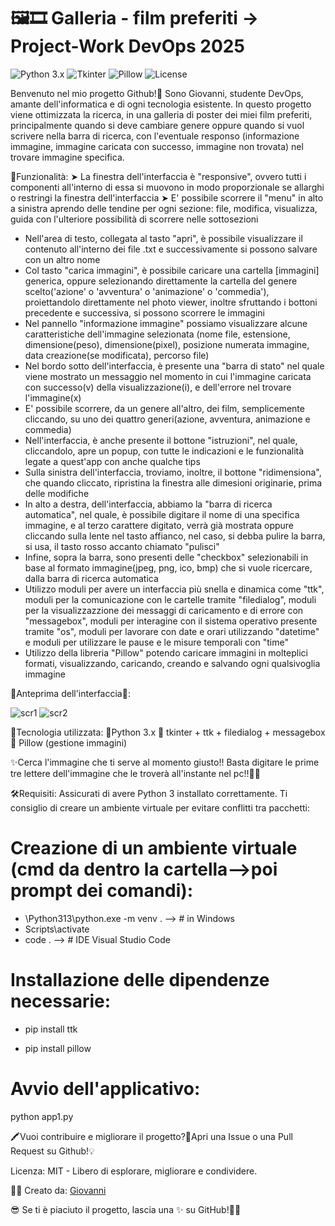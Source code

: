 # 🖼️🎞️ Galleria - film preferiti -> Project-Work DevOps 2025

![Python 3.x](https://badgen.net/badge/Python/3.x/blue?icon=python)
![Tkinter](https://badgen.net/badge/Tkinter/Framework/red?icon=python)
![Pillow](https://badgen.net/badge/Pillow/Library/yellow?icon=python)
![License](https://badgen.net/badge/License/MIT/green?icon=python)

Benvenuto nel mio progetto Github!🧪 Sono Giovanni, studente DevOps, amante dell'informatica e di ogni tecnologia esistente. In questo progetto viene ottimizzata la ricerca, in una galleria di poster dei miei film preferiti, principalmente quando si deve cambiare genere oppure quando si vuol scrivere nella barra di ricerca, con l'eventuale responso (informazione immagine, immagine caricata con successo, immagine non trovata) nel trovare immagine specifica.

📖Funzionalità: 
➤ La finestra dell'interfaccia è "responsive", ovvero tutti i componenti all'interno di essa si muovono in modo proporzionale se allarghi o restringi la finestra dell'interfaccia 
➤ E' possibile scorrere il "menu" in alto a sinistra aprendo delle tendine per ogni sezione: file, modifica, visualizza, guida con l'ulteriore possibilità di scorrere nelle sottosezioni 
- Nell'area di testo, collegata al tasto "apri", è possibile visualizzare il contenuto all'interno dei file .txt e successivamente si possono salvare con un altro nome 
- Col tasto "carica immagini", è possibile caricare una cartella [immagini] generica, oppure selezionando direttamente la cartella del genere scelto('azione' o 'avventura' o 'animazione' o 'commedia'),              proiettandolo direttamente nel photo viewer, inoltre sfruttando i bottoni precedente e successiva, si possono scorrere le immagini 
- Nel pannello "informazione immagine" possiamo visualizzare alcune caratteristiche dell'immagine selezionata (nome file, estensione, dimensione(peso), dimensione(pixel), posizione numerata immagine, data           creazione(se modificata), percorso file) 
- Nel bordo sotto dell'interfaccia, è presente una "barra di stato" nel quale viene mostrato un messaggio nel momento in cui l'immagine caricata con successo(v) della visualizzazione(i), e dell'errore nel           trovare l'immagine(x) 
- E' possibile scorrere, da un genere all'altro, dei film, semplicemente cliccando, su uno dei quattro generi(azione, avventura, animazione e commedia) 
- Nell'interfaccia, è anche presente il bottone "istruzioni", nel quale, cliccandolo, apre un popup, con tutte le indicazioni e le funzionalità legate a quest'app con anche qualche tips 
- Sulla sinistra dell'interfaccia, troviamo, inoltre, il bottone "ridimensiona", che quando cliccato, ripristina la finestra alle dimesioni originarie, prima delle modifiche 
- In alto a destra, dell'interfaccia, abbiamo la "barra di ricerca automatica", nel quale, è possibile digitare il nome di una specifica immagine, e al terzo carattere digitato, verrà già mostrata oppure            cliccando sulla lente nel tasto affianco, nel caso, si debba pulire la barra, si usa, il tasto rosso accanto chiamato "pulisci" 
- Infine, sopra la barra, sono presenti delle "checkbox" selezionabili in base al formato immagine(jpeg, png, ico, bmp) che si vuole ricercare, dalla barra di ricerca automatica             
- Utilizzo moduli per avere un interfaccia più snella e dinamica come "ttk", moduli per la comunicazione con le cartelle tramite "filedialog", moduli per la visualizzazzione dei messaggi di caricamento e di         errore con "messagebox", moduli per interagine con il sistema operativo presente tramite "os", moduli per lavorare con date e orari utilizzando "datetime" e moduli per utilizzare le pause e le misure temporali    con "time"
- Utilizzo della libreria "Pillow" potendo caricare immagini in molteplici formati, visualizzando, caricando, creando e salvando ogni qualsivoglia immagine

🐍Anteprima dell'interfaccia🧭:

![scr1](https://github.com/user-attachments/assets/7650c185-34d2-45f5-812f-1935941f7fb0)
![scr2](https://github.com/user-attachments/assets/03574459-5176-475f-ab31-b5dac5e5a463)


🤖Tecnologia utilizzata: 📌Python 3.x  📌  tkinter + ttk + filedialog + messagebox   📌  Pillow (gestione immagini) 

✨Cerca l'immagine che ti serve al momento giusto!! Basta digitare le prime tre lettere dell'immagine che le troverà all'instante nel pc!!🤩🚀



🛠️Requisiti: 
Assicurati di avere Python 3 installato correttamente. Ti consiglio di creare un ambiente virtuale per evitare conflitti tra pacchetti:

# Creazione di un ambiente virtuale (cmd da dentro la cartella-->poi prompt dei comandi):
- \Python313\python.exe -m venv .                --> # in Windows
- Scripts\activate           
- code .                                         --> # IDE Visual Studio Code


# Installazione delle dipendenze necessarie:
- pip install ttk

- pip install pillow


# Avvio dell'applicativo:
python app1.py



🖍️Vuoi contribuire e migliorare il progetto?🧠Apri una Issue o una Pull Request su Github!💡

Licenza: MIT - Libero di esplorare, migliorare e condividere.


👩‍🎨 Creato da: [Giovanni](https://github.com/IlGiocatore93)


😎 Se ti è piaciuto il progetto, lascia una ✨ su GitHub!👨‍💻


















  


